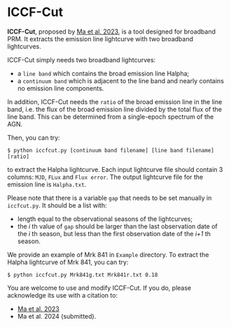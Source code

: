 # ICCF-Cut

**ICCF-Cut**, proposed by [Ma et al. 2023](https://iopscience.iop.org/article/10.3847/1538-4357/acc4c1), is a tool designed for broadband PRM. It extracts the emission line lightcurve with two broadband lightcurves.

ICCF-Cut simply needs two broadband lightcurves:
* a `line band` which contains the broad emission line Halpha;
* a `continuum band` which is adjacent to the line band and nearly contains no emission line components.

In addition, ICCF-Cut needs the `ratio` of the broad emission line in the line band, i.e. the flux of the broad emission line divided by the total flux of the line band. This can be determined from a single-epoch spectrum of the AGN.

Then, you can try:

    $ python iccfcut.py [continuum band filename] [line band filename] [ratio]

to extract the Halpha lightcurve. Each input lightcurve file should contain 3 columns: `MJD`, `FLux` and `Flux error`. The output lightcurve file for the emission line is `Halpha.txt`.

Please note that there is a variable `gap` that needs to be set manually in `iccfcut.py`.
It should be a list with:
* length equal to the observational seasons of the lightcurves;
* the *i* th value of `gap` should be larger than the last observation date of the *i* th season, but less than the first observation date of the *i+1* th season.

We provide an example of Mrk 841 in `Example` directory. To extract the Halpha lightcurve of Mrk 841, you can try:

    $ python iccfcut.py Mrk841g.txt Mrk841r.txt 0.18


You are welcome to use and modify ICCF-Cut. If you do, please acknowledge its use with a citation to:

* [Ma et al. 2023](https://iopscience.iop.org/article/10.3847/1538-4357/acc4c1)
* Ma et al. 2024 (submitted).
